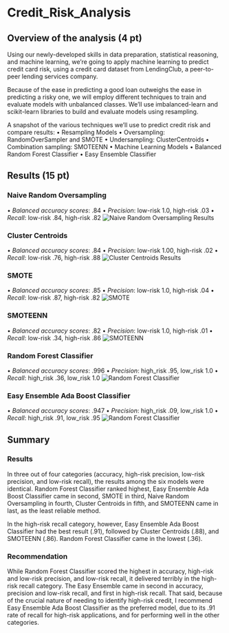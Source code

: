 # Credit_Risk_Analysis

## Overview of the analysis (4 pt)
Using our newly-developed skills in data preparation, statistical reasoning, and machine learning, we’re going to apply machine learning to predict credit card risk, using a credit card dataset from LendingClub, a peer-to-peer lending services company.

Because of the ease in predicting a good loan outweighs the ease in predicting a risky one, we will employ different techniques to train and evaluate models with unbalanced classes. We’ll use imbalanced-learn and scikit-learn libraries to build and evaluate models using resampling.

A snapshot of the various techniques we’ll use to predict credit risk and compare results:
• Resampling Models
	• Oversampling: RandomOverSampler and SMOTE
	• Undersampling: ClusterCentroids
	• Combination sampling: SMOTEENN 
• Machine Learning Models
	• Balanced Random Forest Classifier
	• Easy Ensemble Classifier

## Results (15 pt)
### Naive Random Oversampling
• *Balanced accuracy scores*: .84
• *Precision*: low-risk 1.0, high-risk .03
• *Recall*: low-risk .84, high-risk .82
![Naive Random Oversampling Results](NaiveRandomOversampling.png)

### Cluster Centroids
• *Balanced accuracy scores*: .84
• *Precision*: low-risk 1.00, high-risk .02
• *Recall*: low-risk .76, high-risk .88
![Cluster Centroids Results](ClusterCentroids.png)

### SMOTE
• *Balanced accuracy scores*: .85
• *Precision*: low-risk 1.0, high-risk .04
• *Recall*: low-risk .87, high-risk .82
![SMOTE](SMOTE.png)

### SMOTEENN
• *Balanced accuracy scores*: .82 
• *Precision*: low-risk 1.0, high-risk .01
• *Recall*: low-risk .34, high-risk .86
![SMOTEENN ](SMOTEENN.png)

### Random Forest Classifier
• *Balanced accuracy scores*: .996
• *Precision*: high_risk .95, low_risk 1.0
• *Recall*: high_risk .36, low_risk 1.0
![Random Forest Classifier](RandomForestClassifier.png)

### Easy Ensemble Ada Boost Classifier
• *Balanced accuracy scores*: .947
• *Precision*: high_risk .09, low_risk 1.0
• *Recall*: high_risk .91, low_risk .95
![Random Forest Classifier](EasyEnsembleAdaBoostClassifier.png)


## Summary
### Results
In three out of four categories (accuracy, high-risk precision, low-risk precision, and low-risk recall), the results among the six models were identical. Random Forest Classifier ranked highest, Easy Ensemble Ada Boost Classifier came in second, SMOTE in third, Naive Random Oversampling in fourth, Cluster Centroids in fifth, and SMOTEENN came in last, as the least reliable method.

In the high-risk recall category, however, Easy Ensemble Ada Boost Classifier had the best result (.91), followed by Cluster Centroids (.88), and SMOTEENN (.86). Random Forest Classifier came in the lowest (.36).

### Recommendation
While Random Forest Classifier scored the highest in accuracy, high-risk and low-risk precision, and low-risk recall, it delivered terribly in the high-risk recall category.
The Easy Ensemble came in second in accuracy, precision and low-risk recall, and first in high-risk recall. That said, because of the crucial nature of needing to identify high-risk credit, I recommend Easy Ensemble Ada Boost Classifier as the preferred model, due to its .91 rate of recall for high-risk applications, and for performing well in the other categories.
